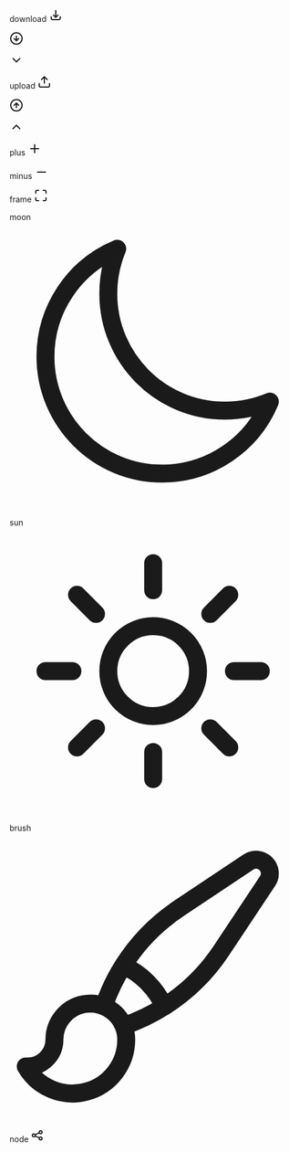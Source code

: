 download
<svg class="w-6 h-6 text-gray-800 dark:text-white" aria-hidden="true" xmlns="http://www.w3.org/2000/svg" width="24" height="24" fill="none" viewBox="0 0 24 24">
  <path stroke="currentColor" stroke-linecap="round" stroke-linejoin="round" stroke-width="2" d="M4 15v2a3 3 0 0 0 3 3h10a3 3 0 0 0 3-3v-2m-8 1V4m0 12-4-4m4 4 4-4"/>
</svg>

<svg xmlns="http://www.w3.org/2000/svg" width="24" height="24" viewBox="0 0 24 24" fill="none" stroke="currentColor" stroke-width="2" stroke-linecap="round" stroke-linejoin="round"> <circle cx="12" cy="12" r="10"/><path d="M16 12l-4 4-4-4M12 8v7"/></svg>

<svg xmlns="http://www.w3.org/2000/svg" width="24" height="24" viewBox="0 0 24 24" fill="none" stroke="currentColor" stroke-width="2" stroke-linecap="round" stroke-linejoin="round"><path d="M6 9l6 6 6-6"/></svg>

upload
<svg xmlns="http://www.w3.org/2000/svg" width="24" height="24" viewBox="0 0 24 24" fill="none"
    stroke="currentColor" stroke-width="2" stroke-linecap="round" stroke-linejoin="round">
    <path d="M3 15v4c0 1.1.9 2 2 2h14a2 2 0 0 0 2-2v-4M17 8l-5-5-5 5M12 4.2v10.3" />
</svg>

<svg xmlns="http://www.w3.org/2000/svg" width="24" height="24" viewBox="0 0 24 24" fill="none" stroke="currentColor" stroke-width="2" stroke-linecap="round" stroke-linejoin="round"><circle cx="12" cy="12" r="10"/><path d="M16 12l-4-4-4 4M12 16V9"/></svg>

<svg xmlns="http://www.w3.org/2000/svg" width="24" height="24" viewBox="0 0 24 24" fill="none" stroke="currentColor" stroke-width="2" stroke-linecap="round" stroke-linejoin="round"><path d="M18 15l-6-6-6 6"/></svg>

plus
<svg class="w-6 h-6 text-gray-800 dark:text-white" aria-hidden="true" xmlns="http://www.w3.org/2000/svg" width="24" height="24" fill="none" viewBox="0 0 24 24">
  <path stroke="currentColor" stroke-linecap="round" stroke-linejoin="round" stroke-width="2" d="M5 12h14m-7 7V5"/>
</svg>

minus
<svg class="w-6 h-6 text-gray-800 dark:text-white" aria-hidden="true" xmlns="http://www.w3.org/2000/svg" width="24" height="24" fill="none" viewBox="0 0 24 24">
  <path stroke="currentColor" stroke-linecap="round" stroke-linejoin="round" stroke-width="2" d="M5 12h14"/>
</svg>

frame
<svg xmlns="http://www.w3.org/2000/svg" width="24" height="24" viewBox="0 0 24 24" fill="none" stroke="currentColor" stroke-width="2" stroke-linecap="round" stroke-linejoin="round"><path d="M8 3H5a2 2 0 0 0-2 2v3m18 0V5a2 2 0 0 0-2-2h-3m0 18h3a2 2 0 0 0 2-2v-3M3 16v3a2 2 0 0 0 2 2h3"></path></svg>


moon
<svg xmlns="http://www.w3.org/2000/svg" fill="none" viewBox="0 0 24 24" stroke-width="1.5"
    stroke="currentColor" class="w-6 h-6">
    <path stroke-linecap="round" stroke-linejoin="round"
        d="M21.752 15.002A9.718 9.718 0 0118 15.75c-5.385 0-9.75-4.365-9.75-9.75 0-1.33.266-2.597.748-3.752A9.753 9.753 0 003 11.25C3 16.635 7.365 21 12.75 21a9.753 9.753 0 009.002-5.998z" />
</svg>

sun
<svg xmlns="http://www.w3.org/2000/svg" fill="none" viewBox="0 0 24 24" stroke-width="1.5"
    stroke="currentColor" class="w-6 h-6">
    <path stroke-linecap="round" stroke-linejoin="round"
        d="M12 3v2.25m6.364.386l-1.591 1.591M21 12h-2.25m-.386 6.364l-1.591-1.591M12 18.75V21m-4.773-4.227l-1.591 1.591M5.25 12H3m4.227-4.773L5.636 5.636M15.75 12a3.75 3.75 0 11-7.5 0 3.75 3.75 0 017.5 0z" />
</svg>

brush
<svg xmlns="http://www.w3.org/2000/svg" fill="none" viewBox="0 0 24 24" stroke-width="1.5"
    stroke="currentColor" class="w-6 h-6">
    <path stroke-linecap="round" stroke-linejoin="round"
        d="M9.53 16.122a3 3 0 00-5.78 1.128 2.25 2.25 0 01-2.4 2.245 4.5 4.5 0 008.4-2.245c0-.399-.078-.78-.22-1.128zm0 0a15.998 15.998 0 003.388-1.62m-5.043-.025a15.994 15.994 0 011.622-3.395m3.42 3.42a15.995 15.995 0 004.764-4.648l3.876-5.814a1.151 1.151 0 00-1.597-1.597L14.146 6.32a15.996 15.996 0 00-4.649 4.763m3.42 3.42a6.776 6.776 0 00-3.42-3.42" />
</svg>

node
<svg class="w-6 h-6 text-gray-800 dark:text-white" aria-hidden="true" xmlns="http://www.w3.org/2000/svg" width="24" height="24" fill="none" viewBox="0 0 24 24">
  <path stroke="currentColor" stroke-linecap="round" stroke-width="2" d="M7.926 10.898 15 7.727m-7.074 5.39L15 16.29M8 12a2.5 2.5 0 1 1-5 0 2.5 2.5 0 0 1 5 0Zm12 5.5a2.5 2.5 0 1 1-5 0 2.5 2.5 0 0 1 5 0Zm0-11a2.5 2.5 0 1 1-5 0 2.5 2.5 0 0 1 5 0Z"/>
</svg>
